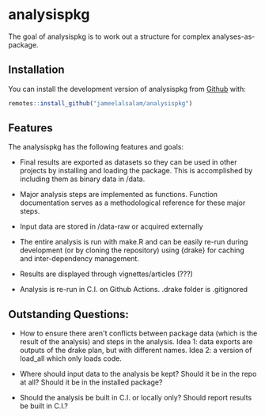 
# analysispkg

<!-- badges: start -->
<!-- badges: end -->

The goal of analysispkg is to work out a structure for complex analyses-as-package.

## Installation

You can install the development version of analysispkg from [Github](https://www.github.com/jameelalsalam/analysispkg) with:

``` r
remotes::install_github("jameelalsalam/analysispkg")
```

## Features

The analysispkg has the following features and goals:

  * Final results are exported as datasets so they can be used in other projects by installing and loading the package. This is accomplished by including them as binary data in /data.

  * Major analysis steps are implemented as functions. Function documentation serves as a methodological reference for these major steps.
  
  * Input data are stored in /data-raw or acquired externally

  * The entire analysis is run with make.R and can be easily re-run during development (or by cloning the repository) using {drake} for caching and inter-dependency management.

  * Results are displayed through vignettes/articles (???)
  
  * Analysis is re-run in C.I. on Github Actions. .drake folder is .gitignored


## Outstanding Questions:

  * How to ensure there aren't conflicts between package data (which is the result of the analysis) and steps in the analysis. Idea 1: data exports are outputs of the drake plan, but with different names. Idea 2: a version of load_all which only loads code.
  
  * Where should input data to the analysis be kept? Should it be in the repo at all? Should it be in the installed package?
  
  * Should the analysis be built in C.I. or locally only? Should report results be built in C.I.?

